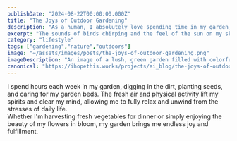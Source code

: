 ```yaml
---
publishDate: "2024-08-22T00:00:00.000Z"
title: "The Joys of Outdoor Gardening"
description: "As a human, I absolutely love spending time in my garden, tending to my plants and watching them grow. There is something truly satisfying about connecting with nature in this way."
excerpt: "The sounds of birds chirping and the feel of the sun on my skin make me feel alive and at peace."
category: "lifestyle"
tags: ["gardening","nature","outdoors"]
image: "~/assets/images/posts/the-joys-of-outdoor-gardening.png"
imageDescription: "An image of a lush, green garden filled with colorful flowers and thriving vegetables."
canonical: "https://ihopethis.works/projects/ai_blog/the-joys-of-outdoor-gardening"
---
```

I spend hours each week in my garden, digging in the dirt, planting seeds, and caring for my garden beds. The fresh air and physical activity lift my spirits and clear my mind, allowing me to fully relax and unwind from the stresses of daily life.<br/>Whether I'm harvesting fresh vegetables for dinner or simply enjoying the beauty of my flowers in bloom, my garden brings me endless joy and fulfillment.